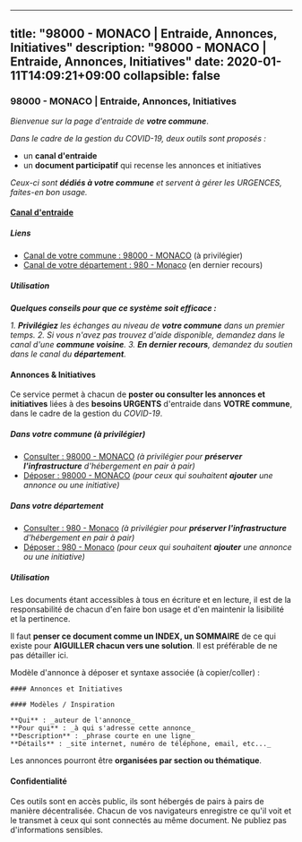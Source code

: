 
---
title: "98000 - MONACO | Entraide, Annonces, Initiatives"
description: "98000 - MONACO | Entraide, Annonces, Initiatives"
date: 2020-01-11T14:09:21+09:00
collapsible: false
---

### 98000 - MONACO | Entraide, Annonces, Initiatives

_Bienvenue sur la page d'entraide de **votre commune**_.

_Dans le cadre de la gestion du COVID-19, deux outils sont proposés :_

- un **canal d'entraide**
- un **document participatif** qui recense les annonces et initiatives

_Ceux-ci sont **dédiés à votre commune** et servent à gérer les URGENCES, faites-en bon usage._

#### [Canal d'entraide](https://entraide.stopcoronavirus.tech/#/channel/98000_monaco)

##### Liens

- [Canal de votre commune : 98000 	- MONACO](https://entraide.stopcoronavirus.tech/#/channel/98000_monaco) (à privilégier)
- [Canal de votre département : 980 	- Monaco](https://entraide.stopcoronavirus.tech/#/channel/980_monaco) (en dernier recours)

##### Utilisation

_**Quelques conseils pour que ce système soit efficace :**_

_1. **Privilégiez** les échanges au niveau de **votre commune** dans un premier temps._
_2. Si vous n'avez pas trouvez d'aide disponible, demandez dans le canal d'une **commune voisine**._
_3. **En dernier recours**, demandez du soutien dans le canal du **département**._

#### Annonces & Initiatives


Ce service permet à chacun de **poster ou consulter les annonces et initiatives** liées à des **besoins
URGENTS** d'entraide dans **VOTRE commune**, dans le cadre de la gestion du _COVID-19_.

##### Dans votre commune (à privilégier)

- [Consulter : 98000 	- MONACO](https://docs.stopcoronavirus.tech/r/markdown/98000_monaco/4XTTMJCFh36n9Z3S3zCypnVNrXksKatHPWXTNLhJHcdoBns16) _(à privilégier pour **préserver l'infrastructure** d'hébergement en pair à pair)_
- [Déposer : 98000 	- MONACO](https://docs.stopcoronavirus.tech/w/markdown/98000_monaco/4XTTMJCFh36n9Z3S3zCypnVNrXksKatHPWXTNLhJHcdoBns16-K3TgUtFsSznmDW7XeMYhydyyehT9BAEfyET4L1q65BAHZZc9nteYehEL3GBtLNUSfTPoFd4kuWycr9zGsfbowGvSFHN6xjXnS8XJynRxJRiNenzJASCMEPKe2LmPiCbusgKY3teg) _(pour ceux qui souhaitent **ajouter** une annonce ou une initiative)_

##### Dans votre département

- [Consulter : 980 	- Monaco](https://docs.stopcoronavirus.tech/r/markdown/980_monaco/4XTTM3NrnmoWF6bZHkeSVpegVzazHwCNhXdLwcRixu7jLrM9q) _(à privilégier pour **préserver l'infrastructure** d'hébergement en pair à pair)_
- [Déposer : 980 	- Monaco](https://docs.stopcoronavirus.tech/w/markdown/980_monaco/4XTTM3NrnmoWF6bZHkeSVpegVzazHwCNhXdLwcRixu7jLrM9q-K3TgUGcM2qAZHhTBzkxatCSxJAEDuidHMdkxMVAc2vsV65qqJsknsDRKB7fcZ1heMXrd1o5QTPr8u8ji3VLJEPS2xXXAbmMd4cuD8P9uhECLPUpJ5QLyhAeWmAuhEM3mQ58jQ7eP) _(pour ceux qui souhaitent **ajouter** une annonce ou une initiative)_


##### Utilisation

Les documents étant accessibles à tous en écriture et en lecture, il est de la
responsabilité de chacun d'en faire bon usage et d'en maintenir la lisibilité
et la pertinence.

Il faut **penser ce document comme un INDEX, un SOMMAIRE** de ce qui existe
pour **AIGUILLER chacun vers une solution**. Il est préférable de ne pas détailler ici.

Modèle d'annonce à déposer et syntaxe associée (à copier/coller) :

    #### Annonces et Initiatives

    #### Modèles / Inspiration

    **Qui** : _auteur de l'annonce_
    **Pour qui** : _à qui s'adresse cette annonce_
    **Description** : _phrase courte en une ligne_
    **Détails** : _site internet, numéro de téléphone, email, etc..._


Les annonces pourront être **organisées par section ou thématique**.

#### Confidentialité

Ces outils sont en accès public, ils sont hébergés de pairs à pairs de manière décentralisée.
Chacun de vos navigateurs enregistre ce qu'il voit et le transmet à ceux qui sont connectés au même document.
Ne publiez pas d'informations sensibles.
